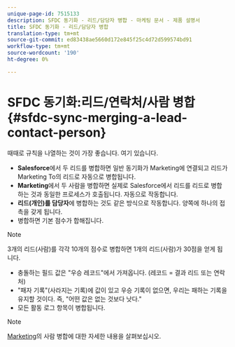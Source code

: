 ```yaml
---
unique-page-id: 7515133
description: SFDC 동기화 - 리드/담당자 병합 - 마케팅 문서 - 제품 설명서
title: SFDC 동기화 - 리드/담당자 병합
translation-type: tm+mt
source-git-commit: ed83438ae5660d172e845f25c4d72d599574bd91
workflow-type: tm+mt
source-wordcount: '190'
ht-degree: 0%

---
```



# SFDC 동기화:리드/연락처/사람 병합 {#sfdc-sync-merging-a-lead-contact-person}

때때로 규칙을 나열하는 것이 가장 좋습니다. 여기 있습니다.

* **Salesforce**&#x200B;에서 두 리드를 병합하면 일반 동기화가 Marketing에 연결되고 리드가 Marketing To의 리드로 자동으로 병합됩니다.
* **Marketing**&#x200B;에서 두 사람을 병합하면 실제로 Salesforce에서 리드를 리드로 병합하는 것과 동일한 프로세스가 호출됩니다. 자동으로 작동합니다.
* **리드(개인)를 담당자**&#x200B;에 병합하는 것도 같은 방식으로 작동합니다. 양쪽에 하나의 접촉을 갖게 됩니다.
* 병합하면 기본 점수가 합해집니다.

>[!NOTE]
>
>3개의 리드(사람)를 각각 10개의 점수로 병합하면 1개의 리드(사람)가 30점을 얻게 됩니다.

* 충돌하는 필드 값은 &quot;우승 레코드&quot;에서 가져옵니다. (레코드 = 결과 리드 또는 연락처)
* &quot;패자 기록&quot;(사라지는 기록)에 값이 있고 우승 기록이 없으면, 우리는 패하는 기록을 유지할 것이다. 즉, &quot;어떤 값은 없는 것보다 낫다.&quot;
* 모든 활동 로그 항목이 병합됩니다.

>[!NOTE]
>
>[Marketing](/help/marketo/product-docs/core-marketo-concepts/smart-lists-and-static-lists/managing-people-in-smart-lists/find-and-merge-duplicate-people.md)의 사람 병합에 대한 자세한 내용을 살펴보십시오.
